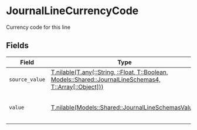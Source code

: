 # JournalLineCurrencyCode

Currency code for this line


## Fields

| Field                                                                                                                                                            | Type                                                                                                                                                             | Required                                                                                                                                                         | Description                                                                                                                                                      | Example                                                                                                                                                          |
| ---------------------------------------------------------------------------------------------------------------------------------------------------------------- | ---------------------------------------------------------------------------------------------------------------------------------------------------------------- | ---------------------------------------------------------------------------------------------------------------------------------------------------------------- | ---------------------------------------------------------------------------------------------------------------------------------------------------------------- | ---------------------------------------------------------------------------------------------------------------------------------------------------------------- |
| `source_value`                                                                                                                                                   | [T.nilable(T.any(::String, ::Float, T::Boolean, Models::Shared::JournalLineSchemas4, T::Array[::Object]))](../../models/shared/journallineschemassourcevalue.md) | :heavy_minus_sign:                                                                                                                                               | N/A                                                                                                                                                              | USD                                                                                                                                                              |
| `value`                                                                                                                                                          | [T.nilable(Models::Shared::JournalLineSchemasValue)](../../models/shared/journallineschemasvalue.md)                                                             | :heavy_minus_sign:                                                                                                                                               | Default currency for the company                                                                                                                                 | USD                                                                                                                                                              |